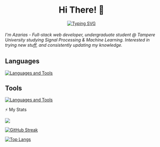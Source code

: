 <p align="center">
  <h1 align="center">Hi There! 👋</h1>
</p>

<p align="center">
  <a href="https://git.io/typing-svg">
    <img src="https://readme-typing-svg.herokuapp.com?font=Fira+Code&pause=2000&center=true&vCenter=true&color=green&size=40&width=800&height=100&lines=Welcome+to+My+Workspace;" alt="Typing SVG" />
  </a>
</p>

<p align="center">
  <h6>
    I'm Azarias - Full-stack web developer, undergraduate student @ Tampere University studying Signal Processing & Machine Learning. Interested in trying new stuff, and consistently updating my knowledge.
  </h6>
</p>

## Languages

[![Languages and Tools](https://skillicons.dev/icons?i=python,javascript,react,typescript,html,css,java,cpp,nodejs)](https://skillicons.dev)

## Tools

[![Languages and Tools](https://skillicons.dev/icons?i=vscode,matlab,mongodb,github)](https://skillicons.dev)

⚡ My Stats

![](https://github-readme-stats.vercel.app/api?username=azariasabera&theme=dark&hide_border=false&include_all_commits=true&count_private=true)<br/>

[![GitHub Streak](http://github-readme-streak-stats.herokuapp.com?user=azariasabera&theme=dark&border_radius=9)](https://git.io/streak-stats)
    
[![Top Langs](https://github-readme-stats.vercel.app/api/top-langs/?username=azariasabera&theme=dark&layout=compact)](https://github.com/azariasabera/github-readme-stats)



<!-- - 🔭 I’m currently studying Signal Processing and Machine Learning @ Tampere University
- 🌱 I’m currently learning how to use python for Machine Learning.
- 👯 I’m looking to collaborate on ...
- 🤔 I’m looking for help with ...
- ⚡ Fun fact: ... -->

 <!-- <div align="center" width="50">
  <img align="center" alt="GIF" src="./mygif.gif" />
</div> 

<div id="header" align="center">
  <img src="https://media.giphy.com/media/M9gbBd9nbDrOTu1Mqx/giphy.gif" width="100"/>
</div> -->

<!--### Connect with me     
[![Languages and Frameworks](https://skillicons.dev/icons?i=linkedin,discord)](https://www.linkedin.com/in/amanuel-galema/)--> 

<!-- ![Azarias' GitHub stats](https://github-readme-stats.vercel.app/api?username=azariasabera&show_icons=true&bg_color=00000000) -->
